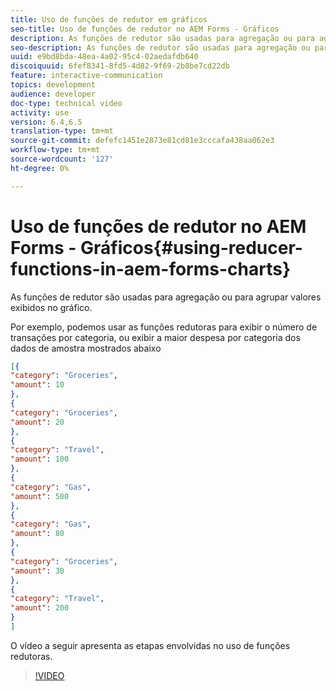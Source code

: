 ```yaml
---
title: Uso de funções de redutor em gráficos
seo-title: Uso de funções de redutor no AEM Forms - Gráficos
description: As funções de redutor são usadas para agregação ou para agrupar valores exibidos no gráfico. O vídeo a seguir percorre as etapas envolvidas no uso das funções de redutor.
seo-description: As funções de redutor são usadas para agregação ou para agrupar valores exibidos no gráfico. O vídeo a seguir percorre as etapas envolvidas no uso das funções de redutor.
uuid: e9bd8bda-48ea-4a02-95c4-02aedafdb640
discoiquuid: 6fef8341-8fd5-4d82-9f69-2b8be7cd22db
feature: interactive-communication
topics: development
audience: developer
doc-type: technical video
activity: use
version: 6.4,6.5
translation-type: tm+mt
source-git-commit: defefc1451e2873e81cd81e3cccafa438aa062e3
workflow-type: tm+mt
source-wordcount: '127'
ht-degree: 0%

---
```



# Uso de funções de redutor no AEM Forms - Gráficos{#using-reducer-functions-in-aem-forms-charts}

As funções de redutor são usadas para agregação ou para agrupar valores exibidos no gráfico.


Por exemplo, podemos usar as funções redutoras para exibir o número de transações por categoria, ou exibir a maior despesa por categoria dos dados de amostra mostrados abaixo

```json
[{
"category": "Groceries",
"amount": 10
},
{
"category": "Groceries",
"amount": 20
},
{
"category": "Travel",
"amount": 100
},
{
"category": "Gas",
"amount": 500
},
{
"category": "Gas",
"amount": 80
},
{
"category": "Groceries",
"amount": 30
},
{
"category": "Travel",
"amount": 200
}
]
```

O vídeo a seguir apresenta as etapas envolvidas no uso de funções redutoras.

>[!VIDEO](https://video.tv.adobe.com/v/21368/?quality=9&learn=on)

